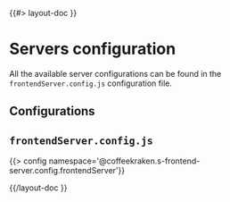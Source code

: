 <!--
/**
 * @name            Configuration
 * @namespace       doc.servers
 * @type            Markdown
 * @platform        md
 * @status          stable
 * @menu            Documentation / Servers           /doc/servers/configuration
 *
 * @since           2.0.0
 * @author    Olivier Bossel <olivier.bossel@gmail.com> (https://coffeekraken.io)
 */
-->

{{#> layout-doc }}

# Servers configuration

All the available server configurations can be found in the `frontendServer.config.js` configuration file.

## Configurations

## `frontendServer.config.js`

{{> config namespace='@coffeekraken.s-frontend-server.config.frontendServer'}}

{{/layout-doc }}
